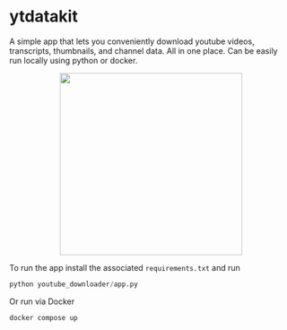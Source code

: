 

# ytdatakit

A simple app that lets you conveniently download youtube videos, transcripts, thumbnails, and channel data. All in one place.  Can be easily run locally using python or docker.

<p align="center">
<img align="center" src="https://github.com/jermwatt/readme_gifs/blob/main/ytdatakit.gif" height="325">
</p>


To run the app install the associated `requirements.txt` and run

```python
python youtube_downloader/app.py
```

Or run via Docker

```sh
docker compose up
```